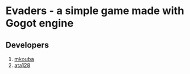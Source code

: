 # Evaders - a simple game made with Gogot engine

## Developers

1. [mkouba](https://github.com/mkouba)
2. [ata128](https://github.com/ata128)
